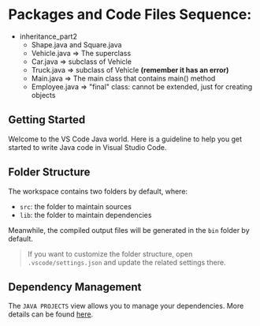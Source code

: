 # Packages and Code Files Sequence:
- inheritance_part2
    - Shape.java and Square.java
    - Vehicle.java => The superclass
    - Car.java => subclass of Vehicle
    - Truck.java => subclass of Vehicle **(remember it has an error)**
    - Main.java => The main class that contains main() method
    - Employee.java => "final" class: cannot be extended, just for creating objects

## Getting Started

Welcome to the VS Code Java world. Here is a guideline to help you get started to write Java code in Visual Studio Code.

## Folder Structure

The workspace contains two folders by default, where:

- `src`: the folder to maintain sources
- `lib`: the folder to maintain dependencies

Meanwhile, the compiled output files will be generated in the `bin` folder by default.

> If you want to customize the folder structure, open `.vscode/settings.json` and update the related settings there.

## Dependency Management

The `JAVA PROJECTS` view allows you to manage your dependencies. More details can be found [here](https://github.com/microsoft/vscode-java-dependency#manage-dependencies).
